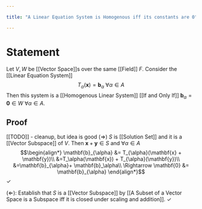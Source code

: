 ```yaml
---

title: "A Linear Equation System is Homogenous iff its constants are 0"

---
```

# Statement
Let $V, W$ be [[Vector Space]]s over the same [[Field]] $F$. Consider the [[Linear Equation System]]
$$T_{\alpha}(\mathbf{x}) = \mathbf{b}_{\alpha} \text{ }\forall \alpha \in A$$
Then this system is a [[Homogenous Linear System]] [[If and Only If]] $\mathbf{b}_{\alpha} = \mathbf{0} \in W$ $\forall \alpha \in A$.

## Proof
 [[TODO]] - cleanup, but idea is good
$(\Rightarrow)$ $S$ is [[Solution Set]] and it is a [[Vector Subspace]] of $V$. Then $\mathbf{x} + \mathbf{y} \in S$ and $\forall \alpha \in A$
$$\begin{align*}
\mathbf{b}_{\alpha} &= T_{\alpha}(\mathbf{x} + \mathbf{y})\\
&=T_\alpha(\mathbf{x}) + T_{\alpha}(\mathbf{y})\\
&=\mathbf{b}_{\alpha}+ \mathbf{b}_\alpha\\
\Rightarrow \mathbf{0} &= \mathbf{b}_{\alpha}
\end{align*}$$
$\checkmark$

$(\Leftarrow)$: Establish that $S$ is a [[Vector Subspace]] by [[A Subset of a Vector Space is a Subspace iff it is closed under scaling and addition]]. $\checkmark$